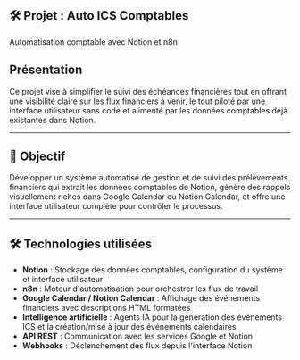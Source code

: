 ## **🛠️ Projet :  Auto ICS Comptables** 

Automatisation comptable avec Notion et n8n

## **Présentation**

Ce projet vise à simplifier le suivi des échéances financières tout en offrant une visibilité claire sur les flux financiers à venir, le tout piloté par une interface utilisateur sans code et alimenté par les données comptables déjà existantes dans Notion.

---

## **🎯 Objectif**

Développer un système automatisé de gestion et de suivi des prélèvements financiers qui extrait les données comptables de Notion, génère des rappels visuellement riches dans Google Calendar ou Notion Calendar, et offre une interface utilisateur complète pour contrôler le processus.

---

## **🛠️    Technologies utilisées**

- **Notion** : Stockage des données comptables, configuration du système et interface utilisateur
- **n8n** : Moteur d'automatisation pour orchestrer les flux de travail
- **Google Calendar / Notion Calendar** : Affichage des événements financiers avec descriptions HTML formatées
- **Intelligence artificielle** : Agents IA pour la génération des événements ICS et la création/mise à jour des événements calendaires
- **API REST** : Communication avec les services Google et Notion
- **Webhooks** : Déclenchement des flux depuis l'interface Notion

  
